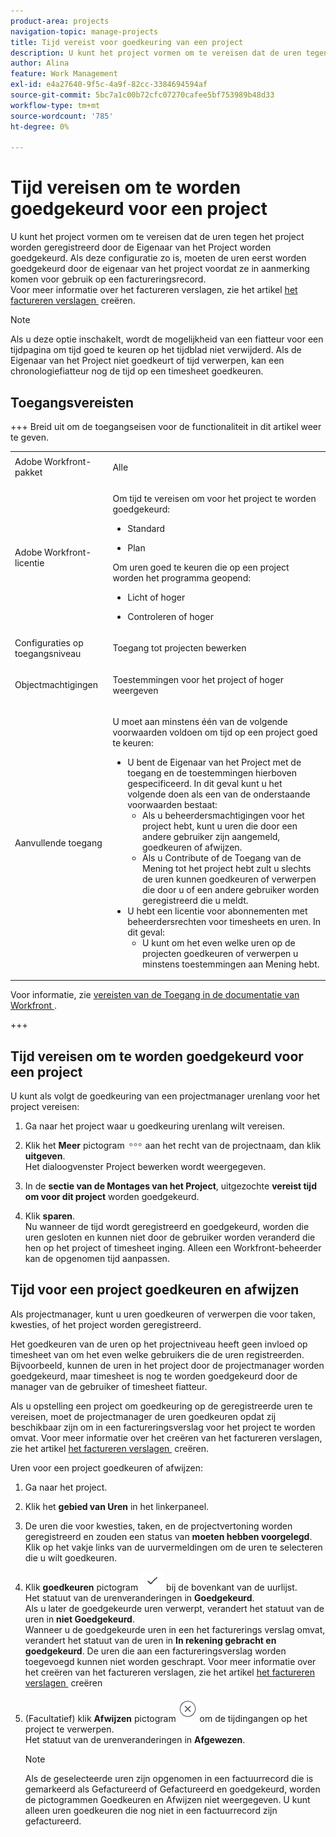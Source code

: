 ```yaml
---
product-area: projects
navigation-topic: manage-projects
title: Tijd vereist voor goedkeuring van een project
description: U kunt het project vormen om te vereisen dat de uren tegen het project worden geregistreerd door de Eigenaar van het Project worden goedgekeurd. Als deze configuratie zo is, moeten de uren eerst worden goedgekeurd door de eigenaar van het project voordat ze in aanmerking komen voor gebruik op een factureringsrecord.
author: Alina
feature: Work Management
exl-id: e4a27640-9f5c-4a9f-82cc-3384694594af
source-git-commit: 5bc7a1c00b72cfc07270cafee5bf753989b48d33
workflow-type: tm+mt
source-wordcount: '785'
ht-degree: 0%

---
```


# Tijd vereisen om te worden goedgekeurd voor een project

<!--audited: 08/2024-->

U kunt het project vormen om te vereisen dat de uren tegen het project worden geregistreerd door de Eigenaar van het Project worden goedgekeurd. Als deze configuratie zo is, moeten de uren eerst worden goedgekeurd door de eigenaar van het project voordat ze in aanmerking komen voor gebruik op een factureringsrecord.\
Voor meer informatie over het factureren verslagen, zie het artikel [&#x200B; het factureren verslagen &#x200B;](../../../manage-work/projects/project-finances/create-billing-records.md) creëren.

>[!NOTE]
>
>Als u deze optie inschakelt, wordt de mogelijkheid van een fiatteur voor een tijdpagina om tijd goed te keuren op het tijdblad niet verwijderd. Als de Eigenaar van het Project niet goedkeurt of tijd verwerpen, kan een chronologiefiatteur nog de tijd op een timesheet goedkeuren.

## Toegangsvereisten

+++ Breid uit om de toegangseisen voor de functionaliteit in dit artikel weer te geven. 

<table style="table-layout:auto"> 
 <col> 
 <col> 
 <tbody> 
  <tr> 
   <td role="rowheader">Adobe Workfront-pakket</td> 
   <td> <p>Alle</p> </td> 
  </tr> 
  <tr> 
   <td role="rowheader">Adobe Workfront-licentie</td> 
   <td> <p>Om tijd te vereisen om voor het project te worden goedgekeurd:</p>
   <ul><li><p>Standard</p></li>
   <li><p>Plan</p></li></ul>

<p>Om uren goed te keuren die op een project worden het programma geopend:</p>
   <ul><li><p>Licht of hoger</p></li>
   <li><p>Controleren of hoger</p></li>
    </td> 
  </tr> 
  <tr> 
   <td role="rowheader">Configuraties op toegangsniveau</td> 
   <td> <p>Toegang tot projecten bewerken</p>  </td> 
  </tr> 
  <tr> 
   <td role="rowheader">Objectmachtigingen</td> 
   <td> <p>Toestemmingen voor het project of hoger weergeven</p>
  </tr> 
  <tr> 
   <td role="rowheader">Aanvullende toegang</td> 
   <td> <p>U moet aan minstens één van de volgende voorwaarden voldoen om tijd op een project goed te keuren:</p> 
    <ul> 
     <li>U bent de Eigenaar van het Project met de toegang en de toestemmingen hierboven gespecificeerd. In dit geval kunt u het volgende doen als een van de onderstaande voorwaarden bestaat: 
      <ul>
       <li>Als u beheerdersmachtigingen voor het project hebt, kunt u uren die door een andere gebruiker zijn aangemeld, goedkeuren of afwijzen.</li>
       <li> Als u Contribute of de Toegang van de Mening tot het project hebt zult u slechts de uren kunnen goedkeuren of verwerpen die door u of een andere gebruiker worden geregistreerd die u meldt.<br></li>
      </ul></li> 
     <li>U hebt een licentie voor abonnementen met beheerdersrechten voor timesheets en uren. In dit geval:
      <ul>
       <li>U kunt om het even welke uren op de projecten goedkeuren of verwerpen u minstens toestemmingen aan Mening hebt. </li>
      </ul></li> 
    </ul> </td> 
  </tr> 
 </tbody> 
</table>

Voor informatie, zie [&#x200B; vereisten van de Toegang in de documentatie van Workfront &#x200B;](/help/quicksilver/administration-and-setup/add-users/access-levels-and-object-permissions/access-level-requirements-in-documentation.md).

+++

<!--Old:

<table style="table-layout:auto"> 
 <col> 
 <col> 
 <tbody> 
  <tr> 
   <td role="rowheader">Adobe Workfront plan*</td> 
   <td> <p>Any</p> </td> 
  </tr> 
  <tr> 
   <td role="rowheader">Adobe Workfront license*</td> 
   <td> <p>To require time to be approved on the project:</p>
   <ul><li>New: Standard</li>
   <li>Current: Plan</li></ul>
   
   <p>To approve hours logged on a project:</p>
   <ul><li>New: Light or higher</li>
   <li>Review or higher</li>
    </td> 
  </tr> 
  <tr> 
   <td role="rowheader">Access level configurations*</td> 
   <td> <p>Edit access to Projects or higher</p>  </td> 
  </tr> 
  <tr> 
   <td role="rowheader">Object permissions</td> 
   <td> <p>View permissions to the project or higher</p>
  </tr> 
  <tr> 
   <td role="rowheader">Additional access</td> 
   <td> <p>You must meet at least one of the following conditions to approve time on a project:</p> 
    <ul> 
     <li>You are the Project Owner with the access and permissions specified above. In this case, you can do the following if one of the conditions below exists: 
      <ul>
       <li>If you have Manage permissions on the project, you can approve or reject hours logged on the project by any other user.</li>
       <li> If you have Contribute or View access to the project you will be able to approve or reject only the hours logged by you or any other user that reports you.<br></li>
      </ul></li> 
     <li>You have a Plan license with administrative access to Timesheets &amp; Hours. In this case:
      <ul>
       <li>You can approve or reject any hours on the projects you have at least permissions to View. </li>
      </ul></li> 
    </ul> </td> 
  </tr> 
 </tbody> 
</table>-->

## Tijd vereisen om te worden goedgekeurd voor een project

U kunt als volgt de goedkeuring van een projectmanager urenlang voor het project vereisen:

1. Ga naar het project waar u goedkeuring urenlang wilt vereisen.
1. Klik het **Meer** pictogram ![&#x200B; Meer pictogram &#x200B;](assets/more-icon.png) aan het recht van de projectnaam, dan klik **uitgeven**.\
   Het dialoogvenster Project bewerken wordt weergegeven.

1. In de **sectie van de Montages van het Project**, uitgezochte **vereist tijd om voor dit project** worden goedgekeurd.
1. Klik **sparen**.\
   Nu wanneer de tijd wordt geregistreerd en goedgekeurd, worden die uren gesloten en kunnen niet door de gebruiker worden veranderd die hen op het project of timesheet inging. Alleen een Workfront-beheerder kan de opgenomen tijd aanpassen.

## Tijd voor een project goedkeuren en afwijzen

Als projectmanager, kunt u uren goedkeuren of verwerpen die voor taken, kwesties, of het project worden geregistreerd.

Het goedkeuren van de uren op het projectniveau heeft geen invloed op timesheet van om het even welke gebruikers die de uren registreerden. Bijvoorbeeld, kunnen de uren in het project door de projectmanager worden goedgekeurd, maar timesheet is nog te worden goedgekeurd door de manager van de gebruiker of timesheet fiatteur.

Als u opstelling een project om goedkeuring op de geregistreerde uren te vereisen, moet de projectmanager de uren goedkeuren opdat zij beschikbaar zijn om in een factureringsverslag voor het project te worden omvat. Voor meer informatie over het creëren van het factureren verslagen, zie het artikel [&#x200B; het factureren verslagen &#x200B;](../../../manage-work/projects/project-finances/create-billing-records.md) creëren.

Uren voor een project goedkeuren of afwijzen:

1. Ga naar het project.
1. Klik het **gebied van Uren** in het linkerpaneel.

1. De uren die voor kwesties, taken, en de projectvertoning worden geregistreerd en zouden een status van **moeten hebben voorgelegd**.\
   Klik op het vakje links van de uurvermeldingen om de uren te selecteren die u wilt goedkeuren.

1. Klik **goedkeuren** pictogram ![](assets/approve-hours-icon.png) bij de bovenkant van de uurlijst.\
   Het statuut van de urenveranderingen in **Goedgekeurd**.\
   Als u later de goedgekeurde uren verwerpt, verandert het statuut van de uren in **niet Goedgekeurd**.\
   Wanneer u de goedgekeurde uren in een het facturerings verslag omvat, verandert het statuut van de uren in **In rekening gebracht en goedgekeurd**. De uren die aan een factureringsverslag worden toegevoegd kunnen niet worden geschrapt. Voor meer informatie over het creëren van het factureren verslagen, zie het artikel [&#x200B; het factureren verslagen &#x200B;](../../../manage-work/projects/project-finances/create-billing-records.md) creëren

1. (Facultatief) klik **Afwijzen** pictogram ![](assets/reject-hours-icon.png) om de tijdingangen op het project te verwerpen.\
   Het statuut van de urenveranderingen in **Afgewezen**.

   >[!NOTE]
   >
   >   Als de geselecteerde uren zijn opgenomen in een factuurrecord die is gemarkeerd als Gefactureerd of Gefactureerd en goedgekeurd, worden de pictogrammen Goedkeuren en Afwijzen niet weergegeven. U kunt alleen uren goedkeuren die nog niet in een factuurrecord zijn gefactureerd.

